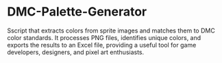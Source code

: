 # DMC-Palette-Generator
Sscript that extracts colors from sprite images and matches them to DMC color standards. It processes PNG files, identifies unique colors, and exports the results to an Excel file, providing a useful tool for game developers, designers, and pixel art enthusiasts.
